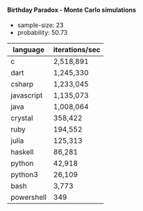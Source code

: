 #### Birthday Paradox - Monte Carlo simulations

* sample-size: 23
* probability: 50.73

language | iterations/sec
|--|--|
c|2,518,891
dart|1,245,330
csharp|1,233,045
javascript|1,135,073
java|1,008,064
crystal|358,422
ruby|194,552
julia|125,313
haskell|86,281
python|42,918
python3|26,109
bash|3,773
powershell|349